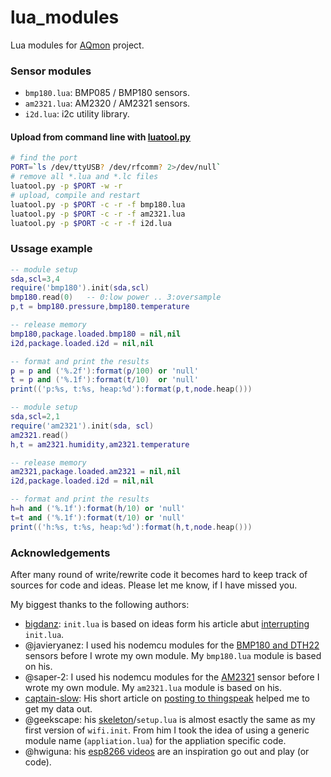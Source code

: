 # lua_modules
Lua modules for [AQmon][] project.<br/>

[luatool.py]: https://github.com/4refr0nt/luatool

### Sensor modules
- `bmp180.lua`: BMP085 / BMP180 sensors.
- `am2321.lua`: AM2320 / AM2321 sensors.
- `i2d.lua`: i2c utility library.

#### Upload from command line with [luatool.py][]

```sh
# find the port
PORT=`ls /dev/ttyUSB? /dev/rfcomm? 2>/dev/null`
# remove all *.lua and *.lc files
luatool.py -p $PORT -w -r
# upload, compile and restart
luatool.py -p $PORT -c -r -f bmp180.lua
luatool.py -p $PORT -c -r -f am2321.lua
luatool.py -p $PORT -c -r -f i2d.lua
```

### Ussage example

```lua
-- module setup
sda,scl=3,4
require('bmp180').init(sda,scl)
bmp180.read(0)   -- 0:low power .. 3:oversample
p,t = bmp180.pressure,bmp180.temperature

-- release memory
bmp180,package.loaded.bmp180 = nil,nil
i2d,package.loaded.i2d = nil,nil

-- format and print the results
p = p and ('%.2f'):format(p/100) or 'null'
t = p and ('%.1f'):format(t/10)  or 'null'
print(('p:%s, t:%s, heap:%d'):format(p,t,node.heap()))
```

```lua
-- module setup
sda,scl=2,1
require('am2321').init(sda, scl)
am2321.read()
h,t = am2321.humidity,am2321.temperature

-- release memory
am2321,package.loaded.am2321 = nil,nil
i2d,package.loaded.i2d = nil,nil

-- format and print the results
h=h and ('%.1f'):format(h/10) or 'null'
t=t and ('%.1f'):format(t/10) or 'null'
print(('h:%s, t:%s, heap:%d'):format(h,t,node.heap()))
```

### Acknowledgements
After many round of write/rewrite code it becomes hard to keep track of
sources for code and ideas. Please let me know, if I have missed you.

My biggest thanks to the following authors:

- [bigdanz][]: `init.lua` is based on ideas form his article abut [interrupting][] `init.lua`.
- @javieryanez: I used his nodemcu modules for the [BMP180 and DTH22][] sensors before I wrote my own module.
  My `bmp180.lua` module is based on his.
- @saper-2: I used his nodemcu modules for the [AM2321][] sensor before I wrote my own module.
  My `am2321.lua` module is based on his.
- [captain-slow][]: His short article on [posting to thingspeak][] helped me to get my data out.
- @geekscape: his [skeleton][]/`setup.lua` is almost esactly the same as my first version of `wifi.init`.
  From him I took the idea of using a generic module name (`appliation.lua`) for the appliation specific code.
- @hwiguna: his [esp8266 videos][] are an inspiration go out and play (or code).

[AQmon]: https://github.com/avaldebe/AQmon
[bigdanz]:      https://bigdanzblog.wordpress.com
[interrupting]: https://bigdanzblog.wordpress.com/2015/04/24/esp8266-nodemcu-interrupting-init-lua-during-boot
[BMP180 and DTH22]: https://github.com/javieryanez/nodemcu-modules
[skeleton]:        https://github.com/geekscape/nodemcu_esp8266/tree/master/skeleton
[esp8266 videos]:  https://www.youtube.com/user/hwiguna
[captain-slow]:    http://captain-slow.dk
[posting to thingspeak]: http://captain-slow.dk/2015/04/16/posting-to-thingspeak-with-esp8266-and-nodemcu
[AM2321]:         https://github.com/saper-2/esp8266-am2321-remote-sensor
